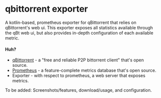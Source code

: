 # qbittorrent exporter
A kotlin-based, prometheus exporter for qBittorrent that relies on qBittorrent's web ui. This
exporter exposes all statistics available through the qBt web ui, but also provides in-depth
configuration of each available metric.

#### Huh?
 - [qBittorrent](https://www.qbittorrent.org/) - a "free and reliable P2P bittorrent client" that's
   open source.
 - [Prometheus](https://prometheus.io/) - a feature-complete metrics database that's open source.
 - Exporter - with respect to prometheus, a web server that exposes metrics.

To be added: Screenshots/features, download/usage, and configuration.

